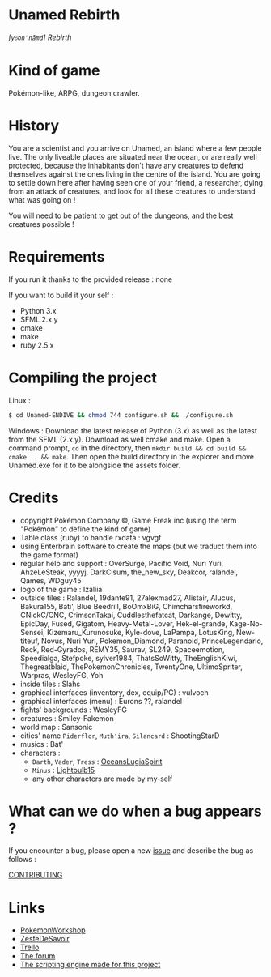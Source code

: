 # Unamed Rebirth
*[`yo͝onˈnāmd`] Rebirth*

Kind of game
============
Pokémon-like, ARPG, dungeon crawler.

History
=======
You are a scientist and you arrive on Unamed, an island where a few people live. 
The only liveable places are situated near the ocean, or are really well protected, 
because the inhabitants don't have any creatures to defend themselves against the ones 
living in the centre of the island. You are going to settle down here after having seen 
one of your friend, a researcher, dying from an attack of creatures, and look for 
all these creatures to understand what was going on !

You will need to be patient to get out of the dungeons, and the best creatures possible !

Requirements
============
If you run it thanks to the provided release : none

If you want to build it your self :

* Python 3.x
* SFML 2.x.y
* cmake
* make
* ruby 2.5.x

Compiling the project
=====================
Linux :
```bash
$ cd Unamed-ENDIVE && chmod 744 configure.sh && ./configure.sh
```

Windows :
Download the latest release of Python (3.x) as well as the latest from the SFML (2.x.y). Download as well cmake and make. Open a command prompt, `cd` in the directory, then `mkdir build && cd build && cmake .. && make`.
Then open the build directory in the explorer and move Unamed.exe for it to be alongside the assets folder.

Credits
=======
* copyright Pokémon Company ©, Game Freak inc (using the term "Pokémon" to define the kind of game)
* Table class (ruby) to handle rxdata : vgvgf
* using Enterbrain software to create the maps (but we traduct them into the game format)
* regular help and support : OverSurge, Pacific Void, Nuri Yuri, AhzeLeSteak, yyyyj, DarkCisum, the_new_sky, Deakcor, ralandel, Qames, WDguy45
* logo of the game : Izaliia
* outside tiles : Ralandel, 19dante91, 27alexmad27, Alistair, Alucus, Bakura155, Bati', Blue Beedrill, BoOmxBiG, Chimcharsfireworkd, CNickC/CNC, CrimsonTakai, Cuddlesthefatcat, Darkange, Dewitty, EpicDay, Fused, Gigatom, Heavy-Metal-Lover, Hek-el-grande, Kage-No-Sensei, Kizemaru_Kurunosuke, Kyle-dove, LaPampa, LotusKing, New-titeuf, Novus, Nuri Yuri, Pokemon_Diamond, Paranoid, PrinceLegendario, Reck, Red-Gyrados, REMY35, Saurav, SL249, Spaceemotion, Speedialga, Stefpoke, sylver1984, ThatsSoWitty, TheEnglishKiwi, Thegreatblaid, ThePokemonChronicles, TwentyOne, UltimoSpriter, Warpras, WesleyFG, Yoh
* inside tiles : Slahs
* graphical interfaces (inventory, dex, equip/PC) : vulvoch
* graphical interfaces (menu) : Eurons ??, ralandel
* fights' backgrounds : WesleyFG
* creatures : Smiley-Fakemon
* world map : Sansonic
* cities' name `Piderflor`, `Muth'ira`, `Silancard` : ShootingStarD
* musics : Bat'
* characters :
    * `Darth`, `Vader`, `Tress` : [OceansLugiaSpirit](http://oceanslugiaspirit.deviantart.com/)
    * `Minus` : [Lightbulb15](http://lightbulb15.deviantart.com)
    * any other characters are made by my-self

What can we do when a bug appears ?
===================================
If you encounter a bug, please open a new [issue](https://github.com/SuperFola/Unamed-Endive/issues/new) 
and describe the bug as follows :

[CONTRIBUTING](.github/CONTRIBUTING.md)

Links
=====
* [PokemonWorkshop](http://pokemonworkshop.com/forum/index.php?topic=3314.0)
* [ZesteDeSavoir](https://zestedesavoir.com/forums/sujet/7064/unamed-rebirth/)
* [Trello](https://trello.com/b/JdzEnDJf)
* [The forum](http://unamedrebirth.alwaysdata.net/)
* [The scripting engine made for this project](https://github.com/SuperFola/Py3ScriptingEngine)
